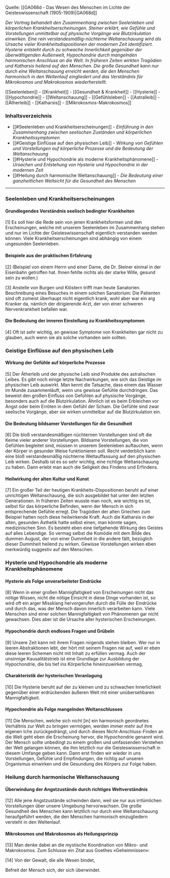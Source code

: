 Quelle: [[GA068d - Das Wesen des Menschen im Lichte der Geisteswissenschaft (1905-1909)|GA068d]]

_Der Vortrag behandelt den Zusammenhang zwischen Seelenleben und körperlichen Krankheitserscheinungen. Steiner erklärt, wie Gefühle und Vorstellungen unmittelbar auf physische Vorgänge wie Blutzirkulation einwirken. Eine rein verstandesmäßig-nüchterne Weltanschauung wird als Ursache vieler Krankheitsdispositionen der modernen Zeit identifiziert. Hysterie entsteht durch zu schwache Innerlichkeit gegenüber der überwältigenden Außenwelt, Hypochondrie durch mangelnden harmonischen Anschluss an die Welt. In früheren Zeiten wirkten Tragödien und Katharsis heilend auf den Menschen. Die große Gesundheit kann nur durch eine Weltanschauung erreicht werden, die den Menschen harmonisch in den Weltenlauf eingliedert und das Verständnis für Mikrokosmos und Makrokosmos wiederherstellt._

[[Seelenleben]] - [[Krankheit]] - [[Gesundheit & Krankheit]] - [[Hysterie]] - [[Hypochondrie]] - [[Weltanschauung]] - [[Gefühlsleben]] - [[Astralleib]] - [[Ätherleib]] - [[Katharsis]] - [[Mikrokosmos-Makrokosmos]]

### Inhaltsverzeichnis

- [[#Seelenleben und Krankheitserscheinungen]] - _Einführung in den Zusammenhang zwischen seelischen Zuständen und körperlichen Krankheitssymptomen_
- [[#Geistige Einflüsse auf den physischen Leib]] - _Wirkung von Gefühlen und Vorstellungen auf körperliche Prozesse und die Bedeutung der Weltanschauung_
- [[#Hysterie und Hypochondrie als moderne Krankheitsphänomene]] - _Ursachen und Entstehung von Hysterie und Hypochondrie in der modernen Zeit_
- [[#Heilung durch harmonische Weltanschauung]] - _Die Bedeutung einer ganzheitlichen Weltsicht für die Gesundheit des Menschen_

---

### Seelenleben und Krankheitserscheinungen

#### Grundlegendes Verständnis seelisch bedingter Krankheiten

[1] Es soll hier die Rede sein von jenen Krankheitsformen und den Erscheinungen, welche mit unserem Seelenleben im Zusammenhang stehen und nur im Lichte der Geisteswissenschaft eigentlich verstanden werden können. Viele Krankheitserscheinungen sind abhängig von einem ungesunden Seelenleben.

#### Beispiele aus der praktischen Erfahrung

[2] (Beispiel von einem Herrn und einer Dame, die Dr. Steiner einmal in der Eisenbahn getroffen hat. Ihnen fehlte nichts als der starke Wille, gesund sein zu wollen.)

[3] Anstelle von Burgen und Klöstern trifft man heute Sanatorien. Beschreibung eines Besuches in einem solchen Sanatorium: Die Patienten sind oft zumeist überhaupt nicht eigentlich krank, wohl aber war ein arg Kranker da, nämlich der dirigierende Arzt, der von einer schweren Nervenkrankheit befallen war.

#### Die Bedeutung der inneren Einstellung zu Krankheitssymptomen

[4] Oft ist sehr wichtig, an gewisse Symptome von Krankheiten gar nicht zu glauben, auch wenn sie als solche vorhanden sein sollten.

### Geistige Einflüsse auf den physischen Leib

#### Wirkung der Gefühle auf körperliche Prozesse

[5] Der Ätherleib und der physische Leib sind Produkte des astralischen Leibes. Es gibt noch einige letzte Nachwirkungen, wie sich das Geistige im physischen Leib auswirkt. Man kennt die Tatsache, dass einem das Wasser im Munde zusammenläuft, wenn uns gewisse Gefühle durchdringen. Das beweist den großen Einfluss von Gefühlen auf physische Vorgänge, besonders auch auf die Blutzirkulation. Ähnlich ist es beim Erbleichen vor Angst oder beim Erröten in dem Gefühl der Scham. Die Gefühle sind zwar seelische Vorgänge, aber sie wirken unmittelbar auf die Blutzirkulation ein.

#### Die Bedeutung bildsamer Vorstellungen für die Gesundheit

[6] Die bloß verstandesmäßigen nüchternen Vorstellungen sind oft die Keime vieler anderer Vorstellungen. Bildsame Vorstellungen, die von Gefühlen begleitet sind, müssen in unserem Seelenleben auftauchen, wenn der Körper in gesunder Weise funktionieren soll. Recht verderblich kann eine bloß verstandesmäßig nüchterne Weltauffassung auf den physischen Leib wirken. Deshalb ist es so sehr wichtig, eine richtige Weltanschauung zu haben. Dann erlebt man auch die Seligkeit des Findens und Erfindens.

#### Heilwirkung der alten Kultur und Kunst

[7] Ein großer Teil der heutigen Krankheits-Dispositionen beruht auf einer unrichtigen Weltanschauung, die sich ausgebildet hat unter den letzten Generationen. In früheren Zeiten wusste man noch, wie wichtig es ist, selbst für das körperliche Befinden, wenn der Mensch in sich entsprechende Gefühle erregt. Die Tragödien der alten Griechen zum Beispiel hatten noch diese heilwirkende Kraft. Auch die Katharsis in der alten, gesunden Ästhetik hatte selbst einen, man könnte sagen, medizinischen Sinn. Es besteht eben eine tiefgehende Wirkung des Geistes auf alles Lebendige. So vermag selbst die Komödie mit dem Bilde des dummen August, der von einer Dummheit in die andere fällt, bezüglich dieser Dummheit heilend zu wirken. Gewisse Vorstellungen wirken eben merkwürdig suggestiv auf den Menschen.

### Hysterie und Hypochondrie als moderne Krankheitsphänomene

#### Hysterie als Folge unverarbeiteter Eindrücke

[8] Wenn in einer großen Mannigfaltigkeit von Erscheinungen nicht das nötige Wissen, nicht die nötige Einsicht in diese Dinge vorhanden ist, so wird oft ein arger Missklang hervorgerufen durch die Fülle der Eindrücke und durch das, was der Mensch davon innerlich verarbeiten kann. Viele Menschen sind einer solchen Mannigfaltigkeit von Phänomenen gar nicht gewachsen. Dies aber ist die Ursache aller hysterischen Erscheinungen.

#### Hypochondrie durch endloses Fragen und Grübeln

[9] Unsere Zeit kann mit ihrem Fragen nirgends stehen bleiben. Wer nur in leeren Abstraktionen lebt, der hört mit seinem Fragen nie auf, weil er eben diese leeren Schemen nicht mit Inhalt zu erfüllen vermag. Auch der unsinnige Kausalitätstrieb ist eine Grundlage zur Ausbildung der Hypochondrie, die bis tief ins Körperliche hineinzuwirken vermag.

#### Charakteristik der hysterischen Veranlagung

[10] Die Hysterie beruht auf der zu kleinen und zu schwachen Innerlichkeit gegenüber einer erdrückenden äußeren Welt mit einer unübersehbaren Mannigfaltigkeit.

#### Hypochondrie als Folge mangelnden Weltanschlusses

[11] Die Menschen, welche sich nicht [in] ein harmonisch geordnetes Verhältnis zur Welt zu bringen vermögen, werden immer mehr auf ihre eigenen Iche zurückgedrängt, und durch dieses Nicht-Anschluss-Finden an die Welt geht eben die Erscheinung hervor, die Hypochondrie genannt wird. Der Mensch sollte unbedingt zu einem großen und umfassenden Verstehen der Welt gelangen können, die ihm letztlich nur die Geisteswissenschaft in diesem Umfange geben kann. Dann erst finden wir wieder in uns Vorstellungen, Gefühle und Empfindungen, die richtig auf unseren Organismus einwirken und die Gesundung des Körpers zur Folge haben.

### Heilung durch harmonische Weltanschauung

#### Überwindung der Angstzustände durch richtiges Weltverständnis

[12] Alle jene Angstzustände schwinden dann, weil sie nur aus irrtümlichen Vorstellungen über unsere Umgebung hervorwachsen. Die große Gesundheit des Menschen kann letztlich nur durch eine Weltanschauung heraufgeführt werden, die den Menschen harmonisch einzugliedern versteht in den Weltenlauf.

#### Mikrokosmos und Makrokosmos als Heilungsprinzip

[13] Man denke dabei an die mystische Koordination von Mikro- und Makrokosmos. Zum Schlusse ein Zitat aus Goethes «Geheimnissen»:

[14] Von der Gewalt, die alle Wesen bindet,

Befreit der Mensch sich, der sich überwindet.
